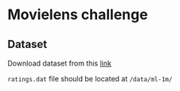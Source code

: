 # Movielens challenge

## Dataset

Download dataset from this [link](https://grouplens.org/datasets/movielens/1m/)

`ratings.dat` file should be located at `/data/ml-1m/`
